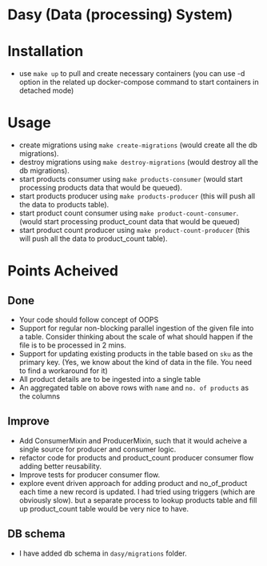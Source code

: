 Dasy (Data (processing) System)
=====================

Installation
==============

- use `make up` to pull and create necessary containers (you can use -d option in the related up docker-compose command 
  to start containers in detached mode)
  
Usage
==========

- create migrations using `make create-migrations` (would create all the db migrations).
- destroy migrations using `make destroy-migrations` (would destroy all the db migrations).
- start products consumer using `make products-consumer` (would start processing products data that would be queued).
- start products producer using `make products-producer` (this will push all the data to products table).
- start product count consumer using `make product-count-consumer`. (would start processing product_count data that would be queued)
- start product count producer using `make product-count-producer` (this will push all the data to product_count table).

Points Acheived
===============

Done
----

- Your code should follow concept of OOPS
- Support for regular non-blocking parallel ingestion of the given file into a table. Consider thinking about the scale of what should happen if the file is to be processed in 2 mins.
- Support for updating existing products in the table based on `sku` as the primary key. (Yes, we know about the kind of data in the file. You need to find a workaround for it)
- All product details are to be ingested into a single table
- An aggregated table on above rows with `name` and `no. of products` as the columns

Improve
------

- Add ConsumerMixin and ProducerMixin, such that it would acheive a single source for producer and consumer logic.
- refactor code for products and product_count producer consumer flow adding better reusability.
- Improve tests for producer consumer flow.
- explore event driven approach for adding product and no_of_product each time a new record is updated. I had tried using triggers (which are obviously slow).
but a separate process to lookup products table and fill up product_count table would be very nice to have.
  
DB schema
----------
- I have added db schema in `dasy/migrations` folder.